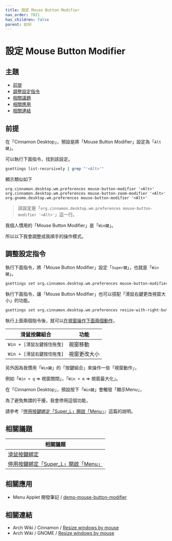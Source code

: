 ```yaml
---
title: 設定 Mouse Button Modifier
nav_order: 7021
has_children: false
parent: 如何
---
```



# 設定 Mouse Button Modifier




## 主題

* [前提](#前提)
* [調整設定指令](#調整設定指令)
* [相關議題](#相關議題)
* [相關應用](#相關應用)
* [相關連結](#相關連結)




## 前提

在「Cinnamon Desktop」，預設是將「Mouse Button Modifier」設定為「`Alt鍵`」。

可以執行下面指令，找到該設定。

``` sh
gsettings list-recursively | grep "'<Alt>'"
```


顯示類似如下

```
org.cinnamon.desktop.wm.preferences mouse-button-modifier '<Alt>'
org.cinnamon.desktop.wm.preferences mouse-button-zoom-modifier '<Alt>'
org.gnome.desktop.wm.preferences mouse-button-modifier '<Alt>'
```

> 該設定是「`org.cinnamon.desktop.wm.preferences mouse-button-modifier '<Alt>'`」這一行。

我個人慣用的「Mouse Button Modifier」是「`Win鍵`」。

所以以下我會調整成我順手的操作模式。




## 調整設定指令

執行下面指令，將「Mouse Button Modifier」設定「`Super鍵`」，也就是「`Win鍵`」。

``` sh
gsettings set org.cinnamon.desktop.wm.preferences mouse-button-modifier "'<Super>'"
```

執行下面指令，讓「Mouse Button Modifier」也可以搭配「滑鼠右鍵更改視窗大小」的功能。

``` sh
gsettings set org.cinnamon.desktop.wm.preferences resize-with-right-button true
```

執行上面兩個指令後，就可以[在視窗操作下面兩個動作](https://samwhelp.github.io/note-about-linuxmint-cinnamon/read/config/mousebind.html#視窗內容區塊)，

| 滑鼠按鍵組合                |  功能                   |
| --------------------------- | ----------------------- |
| `Win + [滑鼠左鍵按住拖曳]`  | 視窗移動                |
| `Win + [滑鼠右鍵按住拖曳]`  | 視窗更改大小            |


另外因為我慣用「`Win鍵`」的「按鍵組合」來操作一些「視窗動作」，

例如「`Win + q` => 視窗關閉」，「`Win + m` => 視窗最大化」。

在「Cinnamon Desktop」，預設按下「`Win鍵`」會觸發「顯示Menu」，

為了避免無謂的干擾，我會停用這個功能，

請參考『[停用按鍵綁定「Super_L」開啟「Menu」](https://samwhelp.github.io/note-about-linuxmint-cinnamon/read/howto/disable-keybind-open-menu.html)』這篇的說明。




## 相關議題

| 相關議題 |
| ------- |
| [滑鼠按鍵綁定](https://samwhelp.github.io/note-about-linuxmint-cinnamon/read/config/mousebind.html#視窗內容區塊) |
| [停用按鍵綁定「Super_L」開啟「Menu」](https://samwhelp.github.io/note-about-linuxmint-cinnamon/read/howto/disable-keybind-open-menu.html) |




## 相關應用

* Menu Applet 開發筆記 / [demo-mouse-button-modifier](https://samwhelp.github.io/note-about-menu-applet/read/demo/demo-mouse-button-modifier.html#cinnamon)




## 相關連結

* Arch Wiki / Cinnamon / [Resize windows by mouse](https://wiki.archlinux.org/title/cinnamon#Resize_windows_by_mouse)
* Arch Wiki / GNOME / [Resize windows by mouse](https://wiki.archlinux.org/title/GNOME#Resize_windows_by_mouse)
